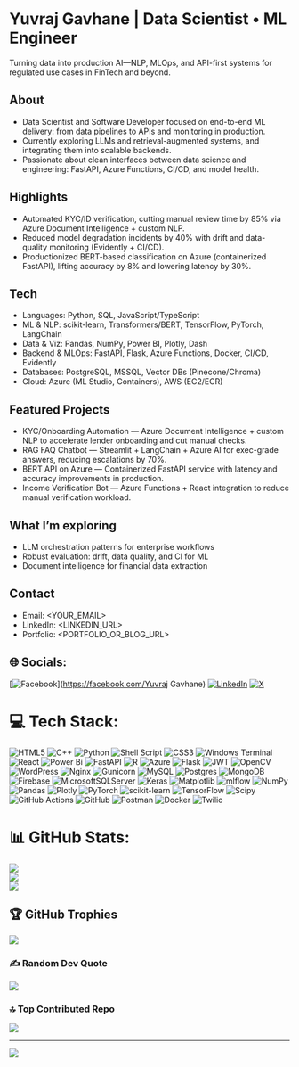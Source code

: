 # Yuvraj Gavhane | Data Scientist • ML Engineer

Turning data into production AI—NLP, MLOps, and API-first systems for regulated use cases in FinTech and beyond.

## About
- Data Scientist and Software Developer focused on end-to-end ML delivery: from data pipelines to APIs and monitoring in production.  
- Currently exploring LLMs and retrieval-augmented systems, and integrating them into scalable backends.  
- Passionate about clean interfaces between data science and engineering: FastAPI, Azure Functions, CI/CD, and model health.

## Highlights
- Automated KYC/ID verification, cutting manual review time by 85% via Azure Document Intelligence + custom NLP.  
- Reduced model degradation incidents by 40% with drift and data-quality monitoring (Evidently + CI/CD).  
- Productionized BERT-based classification on Azure (containerized FastAPI), lifting accuracy by 8% and lowering latency by 30%.

## Tech
- Languages: Python, SQL, JavaScript/TypeScript  
- ML & NLP: scikit-learn, Transformers/BERT, TensorFlow, PyTorch, LangChain  
- Data & Viz: Pandas, NumPy, Power BI, Plotly, Dash  
- Backend & MLOps: FastAPI, Flask, Azure Functions, Docker, CI/CD, Evidently  
- Databases: PostgreSQL, MSSQL, Vector DBs (Pinecone/Chroma)  
- Cloud: Azure (ML Studio, Containers), AWS (EC2/ECR)

## Featured Projects
- KYC/Onboarding Automation — Azure Document Intelligence + custom NLP to accelerate lender onboarding and cut manual checks.  
- RAG FAQ Chatbot — Streamlit + LangChain + Azure AI for exec-grade answers, reducing escalations by 70%.  
- BERT API on Azure — Containerized FastAPI service with latency and accuracy improvements in production.  
- Income Verification Bot — Azure Functions + React integration to reduce manual verification workload.

## What I’m exploring
- LLM orchestration patterns for enterprise workflows  
- Robust evaluation: drift, data quality, and CI for ML  
- Document intelligence for financial data extraction

## Contact
- Email: <YOUR_EMAIL>  
- LinkedIn: <LINKEDIN_URL>  
- Portfolio: <PORTFOLIO_OR_BLOG_URL>

## 🌐 Socials:
[![Facebook](https://img.shields.io/badge/Facebook-%231877F2.svg?logo=Facebook&logoColor=white)](https://facebook.com/Yuvraj Gavhane) [![LinkedIn](https://img.shields.io/badge/LinkedIn-%230077B5.svg?logo=linkedin&logoColor=white)](https://linkedin.com/in/www.linkedin.com/in/yuvraj-gavhane-978274167) [![X](https://img.shields.io/badge/X-black.svg?logo=X&logoColor=white)](https://x.com/gavhane3007) 

# 💻 Tech Stack:
![HTML5](https://img.shields.io/badge/html5-%23E34F26.svg?style=for-the-badge&logo=html5&logoColor=white) ![C++](https://img.shields.io/badge/c++-%2300599C.svg?style=for-the-badge&logo=c%2B%2B&logoColor=white) ![Python](https://img.shields.io/badge/python-3670A0?style=for-the-badge&logo=python&logoColor=ffdd54) ![Shell Script](https://img.shields.io/badge/shell_script-%23121011.svg?style=for-the-badge&logo=gnu-bash&logoColor=white) ![CSS3](https://img.shields.io/badge/css3-%231572B6.svg?style=for-the-badge&logo=css3&logoColor=white) ![Windows Terminal](https://img.shields.io/badge/Windows%20Terminal-%234D4D4D.svg?style=for-the-badge&logo=windows-terminal&logoColor=white) ![React](https://img.shields.io/badge/react-%2320232a.svg?style=for-the-badge&logo=react&logoColor=%2361DAFB) ![Power Bi](https://img.shields.io/badge/power_bi-F2C811?style=for-the-badge&logo=powerbi&logoColor=black) ![FastAPI](https://img.shields.io/badge/FastAPI-005571?style=for-the-badge&logo=fastapi) ![R](https://img.shields.io/badge/r-%23276DC3.svg?style=for-the-badge&logo=r&logoColor=white) ![Azure](https://img.shields.io/badge/azure-%230072C6.svg?style=for-the-badge&logo=microsoftazure&logoColor=white) ![Flask](https://img.shields.io/badge/flask-%23000.svg?style=for-the-badge&logo=flask&logoColor=white) ![JWT](https://img.shields.io/badge/JWT-black?style=for-the-badge&logo=JSON%20web%20tokens) ![OpenCV](https://img.shields.io/badge/opencv-%23white.svg?style=for-the-badge&logo=opencv&logoColor=white) ![WordPress](https://img.shields.io/badge/WordPress-%23117AC9.svg?style=for-the-badge&logo=WordPress&logoColor=white) ![Nginx](https://img.shields.io/badge/nginx-%23009639.svg?style=for-the-badge&logo=nginx&logoColor=white) ![Gunicorn](https://img.shields.io/badge/gunicorn-%298729.svg?style=for-the-badge&logo=gunicorn&logoColor=white) ![MySQL](https://img.shields.io/badge/mysql-4479A1.svg?style=for-the-badge&logo=mysql&logoColor=white) ![Postgres](https://img.shields.io/badge/postgres-%23316192.svg?style=for-the-badge&logo=postgresql&logoColor=white) ![MongoDB](https://img.shields.io/badge/MongoDB-%234ea94b.svg?style=for-the-badge&logo=mongodb&logoColor=white) ![Firebase](https://img.shields.io/badge/firebase-a08021?style=for-the-badge&logo=firebase&logoColor=ffcd34) ![MicrosoftSQLServer](https://img.shields.io/badge/Microsoft%20SQL%20Server-CC2927?style=for-the-badge&logo=microsoft%20sql%20server&logoColor=white) ![Keras](https://img.shields.io/badge/Keras-%23D00000.svg?style=for-the-badge&logo=Keras&logoColor=white) ![Matplotlib](https://img.shields.io/badge/Matplotlib-%23ffffff.svg?style=for-the-badge&logo=Matplotlib&logoColor=black) ![mlflow](https://img.shields.io/badge/mlflow-%23d9ead3.svg?style=for-the-badge&logo=numpy&logoColor=blue) ![NumPy](https://img.shields.io/badge/numpy-%23013243.svg?style=for-the-badge&logo=numpy&logoColor=white) ![Pandas](https://img.shields.io/badge/pandas-%23150458.svg?style=for-the-badge&logo=pandas&logoColor=white) ![Plotly](https://img.shields.io/badge/Plotly-%233F4F75.svg?style=for-the-badge&logo=plotly&logoColor=white) ![PyTorch](https://img.shields.io/badge/PyTorch-%23EE4C2C.svg?style=for-the-badge&logo=PyTorch&logoColor=white) ![scikit-learn](https://img.shields.io/badge/scikit--learn-%23F7931E.svg?style=for-the-badge&logo=scikit-learn&logoColor=white) ![TensorFlow](https://img.shields.io/badge/TensorFlow-%23FF6F00.svg?style=for-the-badge&logo=TensorFlow&logoColor=white) ![Scipy](https://img.shields.io/badge/SciPy-%230C55A5.svg?style=for-the-badge&logo=scipy&logoColor=%white) ![GitHub Actions](https://img.shields.io/badge/github%20actions-%232671E5.svg?style=for-the-badge&logo=githubactions&logoColor=white) ![GitHub](https://img.shields.io/badge/github-%23121011.svg?style=for-the-badge&logo=github&logoColor=white) ![Postman](https://img.shields.io/badge/Postman-FF6C37?style=for-the-badge&logo=postman&logoColor=white) ![Docker](https://img.shields.io/badge/docker-%230db7ed.svg?style=for-the-badge&logo=docker&logoColor=white) ![Twilio](https://img.shields.io/badge/Twilio-F22F46?style=for-the-badge&logo=Twilio&logoColor=white)
# 📊 GitHub Stats:
![](https://github-readme-stats.vercel.app/api?username=uv0037&theme=dark&hide_border=false&include_all_commits=true&count_private=true)<br/>
![](https://github-readme-streak-stats.herokuapp.com/?user=uv0037&theme=dark&hide_border=false)<br/>
![](https://github-readme-stats.vercel.app/api/top-langs/?username=uv0037&theme=dark&hide_border=false&include_all_commits=true&count_private=true&layout=compact)

## 🏆 GitHub Trophies
![](https://github-profile-trophy.vercel.app/?username=uv0037&theme=radical&no-frame=false&no-bg=true&margin-w=4)

### ✍️ Random Dev Quote
![](https://quotes-github-readme.vercel.app/api?type=horizontal&theme=radical)

### 🔝 Top Contributed Repo
![](https://github-contributor-stats.vercel.app/api?username=uv0037&limit=5&theme=tokyonight&combine_all_yearly_contributions=true)

---
[![](https://visitcount.itsvg.in/api?id=uv0037&icon=7&color=7)](https://visitcount.itsvg.in)

<!-- Proudly created with GPRM ( https://gprm.itsvg.in ) -->
